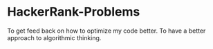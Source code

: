 # HackerRank-Problems
To get feed back on how to optimize my code better. To have a better approach to algorithmic thinking.
